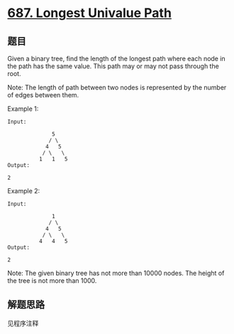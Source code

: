 # [687. Longest Univalue Path](https://leetcode.com/problems/longest-univalue-path/)

## 题目

Given a binary tree, find the length of the longest path where each node in the path has the same value. This path may or may not pass through the root.

Note: The length of path between two nodes is represented by the number of edges between them.

Example 1:

```text
Input:

              5
             / \
            4   5
           / \   \
          1   1   5
Output:

2
```

Example 2:

```text
Input:

              1
             / \
            4   5
           / \   \
          4   4   5
Output:

2
```

Note: The given binary tree has not more than 10000 nodes. The height of the tree is not more than 1000.



## 解题思路

见程序注释
